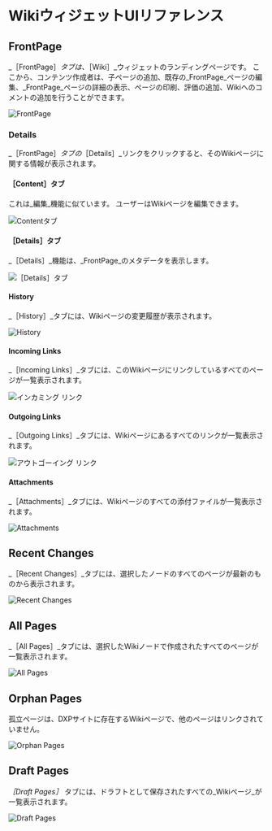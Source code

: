 # WikiウィジェットUIリファレンス

## FrontPage

_［FrontPage］_タブは、_［Wiki］_ウィジェットのランディングページです。 ここから、コンテンツ作成者は、子ページの追加、既存の_FrontPage_ページの編集、_FrontPage_ページの詳細の表示、ページの印刷、評価の追加、Wikiへのコメントの追加を行うことができます。

![FrontPage](./wiki-widget-ui-reference/images/01.png)

### Details

_［FrontPage］_タブの_［Details］_リンクをクリックすると、そのWikiページに関する情報が表示されます。

#### ［Content］タブ

これは_編集_機能に似ています。 ユーザーはWikiページを編集できます。

![Contentタブ](./wiki-widget-ui-reference/images/11.png)

#### ［Details］タブ

_［Details］_機能は、_FrontPage_のメタデータを表示します。

![［Details］タブ](./wiki-widget-ui-reference/images/06.png)

#### History

_［History］_タブには、Wikiページの変更履歴が表示されます。

![History](./wiki-widget-ui-reference/images/07.png)

#### Incoming Links

_［Incoming Links］_タブには、このWikiページにリンクしているすべてのページが一覧表示されます。

![インカミング リンク](./wiki-widget-ui-reference/images/08.png)

#### Outgoing Links

_［Outgoing Links］_タブには、Wikiページにあるすべてのリンクが一覧表示されます。

![アウトゴーイング リンク](./wiki-widget-ui-reference/images/09.png)

#### Attachments

_［Attachments］_タブには、Wikiページのすべての添付ファイルが一覧表示されます。

![Attachments](./wiki-widget-ui-reference/images/10.png)

## Recent Changes

_［Recent Changes］_タブには、選択したノードのすべてのページが最新のものから表示されます。

![Recent Changes](./wiki-widget-ui-reference/images/02.png)

## All Pages

_［All Pages］_タブには、選択したWikiノードで作成されたすべてのページが一覧表示されます。

![All Pages](./wiki-widget-ui-reference/images/03.png)

## Orphan Pages

孤立ページは、DXPサイトに存在するWikiページで、他のページはリンクされていません。

![Orphan Pages](./wiki-widget-ui-reference/images/04.png)

## Draft Pages

_［Draft Pages］_ タブには、ドラフトとして保存されたすべての_Wikiページ_が一覧表示されます。

![Draft Pages](./wiki-widget-ui-reference/images/05.png)
